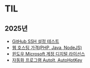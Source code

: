 ﻿# TIL


## 2025년
- [GitHub SSH 설정 테스트](https://github.com/che-free/dev-note/blob/main/TIL/2025%EB%85%84/GitHub%20SSH%20%EC%84%A4%EC%A0%95%20%ED%85%8C%EC%8A%A4%ED%8A%B8.md)
- [웹 호스팅 가격(PHP, Java, NodeJS)](https://github.com/che-free/dev-note/blob/main/TIL/2025%EB%85%84/%EC%9B%B9%20%ED%98%B8%EC%8A%A4%ED%8C%85%20%EA%B0%80%EA%B2%A9(PHP,%20Java,%20NodeJS).md)
- [윈도우 Microsoft 계정 디지털 라이선스](https://github.com/che-free/dev-note/blob/main/TIL/2025%EB%85%84/%EC%9C%88%EB%8F%84%EC%9A%B0%20Microsoft%20%EA%B3%84%EC%A0%95%20%EB%94%94%EC%A7%80%ED%84%B8%20%EB%9D%BC%EC%9D%B4%EC%84%A0%EC%8A%A4.md)
- [자동화 프로그램 AutoIt, AutoHotKey](https://github.com/che-free/dev-note/blob/main/TIL/2025%EB%85%84/%EC%9E%90%EB%8F%99%ED%99%94%20%ED%94%84%EB%A1%9C%EA%B7%B8%EB%9E%A8%20AutoIt,%20AutoHotKey.md)

